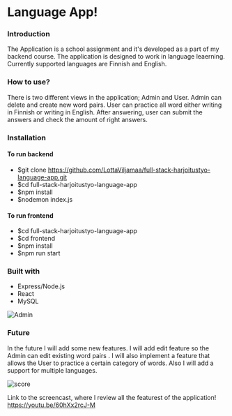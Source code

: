 # Language App!

### Introduction

The Application is a school assignment and it's developed as a part of my backend course. The application is designed to work in language leaerning. Currently supported languages are Finnish and English. 

### How to use?

There is two different views in the application; Admin and User. Admin can delete and create new word pairs. User can practice all word either writing in Finnish or writing in English. After answering, user can submit the answers and check the amount of right answers. 

### Installation
#### To run backend
- $git clone https://github.com/LottaViljamaa/full-stack-harjoitustyo-language-app.git
- $cd full-stack-harjoitustyo-language-app
- $npm install 
- $nodemon index.js

#### To run frontend
- $cd full-stack-harjoitustyo-language-app
- $cd frontend
- $npm install
- $npm run start

### Built with

- Express/Node.js
- React
- MySQL 

![Admin](https://user-images.githubusercontent.com/77788924/149588264-b5fa7b21-c23b-42da-be71-44eac9a575a3.png)


### Future
In the future I will add some new features. I will add edit feature so the Admin can edit existing word pairs . I will also implement a feature that allows the User to practice a certain category of words. Also I will add a support for multiple languages.

![score](https://user-images.githubusercontent.com/77788924/149588527-cabd371f-6858-4b2b-b07b-2d7e0049d152.png)

Link to the screencast, where I review all the featurest of the application!
https://youtu.be/60hXx2rcJ-M
